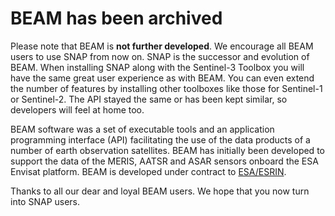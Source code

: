 # BEAM has been archived

Please note that BEAM is **not further developed**.
We encourage all BEAM users to use SNAP from now on. SNAP is the successor and evolution of BEAM. When installing SNAP along with the 
Sentinel-3 Toolbox you will have the same great user experience as with BEAM. You can even extend the number of features by installing 
other toolboxes like those for Sentinel-1 or Sentinel-2.
The API stayed the same or has been kept similar, so developers will feel at home too. 

BEAM software was a set of executable tools and an application
programming interface (API) facilitating the use
of the data products of a number of earth observation satellites.
BEAM has initially been developed to support the
data of the MERIS, AATSR and ASAR sensors onboard the ESA Envisat platform.
BEAM is developed under contract to
<a href="http://www.esa.int/SPECIALS/ESRIN_SITE/">ESA/ESRIN</a>.

Thanks to all our dear and loyal BEAM users.
We hope that you now turn into SNAP users.